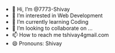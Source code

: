 - 👋 Hi, I’m @7773-Shivay
- 👀 I’m interested in Web Development
- 🌱 I’m currently learning Coding
- 💞️ I’m looking to collaborate on ...
- 📫 How to reach me tshivay4gmail.com
- 😄 Pronouns: Shivay 
<!---
7773-Shivay/7773-Shivay is a ✨ special ✨ repository because its `README.md` (this file) appears on your GitHub profile.
You can click the Preview link to take a look at your changes.
--->
